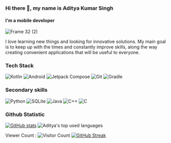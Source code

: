 ### Hi there 👋, my name is Aditya Kumar Singh

#### I'm a mobile developer


![Frame 32 (2)](https://github.com/T8RIN/T8RIN/assets/52178347/6b09e04e-4e17-4dca-b316-15947435b65a)



I love learning new things and looking for innovative solutions. My main goal is to keep up with the times and constantly improve skills, along the way creating convenient applications that will be useful to everyone. 

### Tech Stack

![Kotlin](https://img.shields.io/badge/kotlin-%237F52FF.svg?style=for-the-badge&logo=kotlin&logoColor=white)
![Android](https://img.shields.io/badge/Android-50f270?logo=android&logoColor=black&style=for-the-badge)
![Jetpack Compose](https://img.shields.io/static/v1?style=for-the-badge&message=Jetpack+Compose&color=4285F4&logo=Jetpack+Compose&logoColor=FFFFFF&label=)
![Git](https://img.shields.io/static/v1?style=for-the-badge&message=Git&color=F05032&logo=Git&logoColor=FFFFFF&label=)
![Gradle](https://img.shields.io/static/v1?style=for-the-badge&message=Gradle&color=02303A&logo=Gradle&logoColor=FFFFFF&label=)


### Secondary skills

![Python](https://img.shields.io/badge/python-3670A0?style=for-the-badge&logo=python&logoColor=ffdd54)
![SQLite](https://img.shields.io/static/v1?style=for-the-badge&message=SQLite&color=003B57&logo=SQLite&logoColor=FFFFFF&label=)
![Java](https://img.shields.io/static/v1?style=for-the-badge&message=Java&color=bd9117&logo=openjdk&logoColor=FFFFFF&label=)
![C++](https://img.shields.io/badge/c++-%2300599C.svg?style=for-the-badge&logo=c%2B%2B&logoColor=white)
![C](https://img.shields.io/badge/c-%2300599C.svg?style=for-the-badge&logo=c&logoColor=white)


### Github Statistic

[![GitHub stats](https://github-readme-stats.vercel.app/api?username=MrAdi149&show_icons=true&theme=codeSTACKr&rank_icon=percentile&bg_color=061821&icon_color=40edab&title_color=42a4f5)](https://github.com/t8rin)
![Aditya's top used languages](https://github-readme-stats.vercel.app/api/top-langs/?username=MrAdi149&layout=compact&exclude_repo=dt_laurel_sprout,dt_laurel_sprout_oss,vt_laurel_sprout,vt_laurel_sprout_oss,shrp_xiaomi_laurel_sprout,RumitPatel.github.io,gims-dump,device_oneplus_avicii,oos-cam)

Viewer Count :
 ![Visitor Count](https://profile-counter.glitch.me/{MrAdi149}/count.svg)
[![GitHub Streak](https://github-readme-streak-stats.herokuapp.com?user=MrAdi149&theme=toonight&background=061821&border=0C1A25&stroke=42a4f5&fire=42a4f5&ring=42a4f5&currStreakNum=ffffff&sideNums=ffffff&sideLabels=42a4f5&dates=40edab&currStreakLabel=42a4f5)](https://github.com/t8rin)
